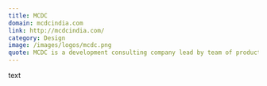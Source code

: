```yaml
---
title: MCDC
domain: mcdcindia.com
link: http://mcdcindia.com/
category: Design
image: /images/logos/mcdc.png
quote: MCDC is a development consulting company lead by team of product passionate developers and market positioning experts striving to create awesome, unique product positioning and competitive designs.
---
```


text